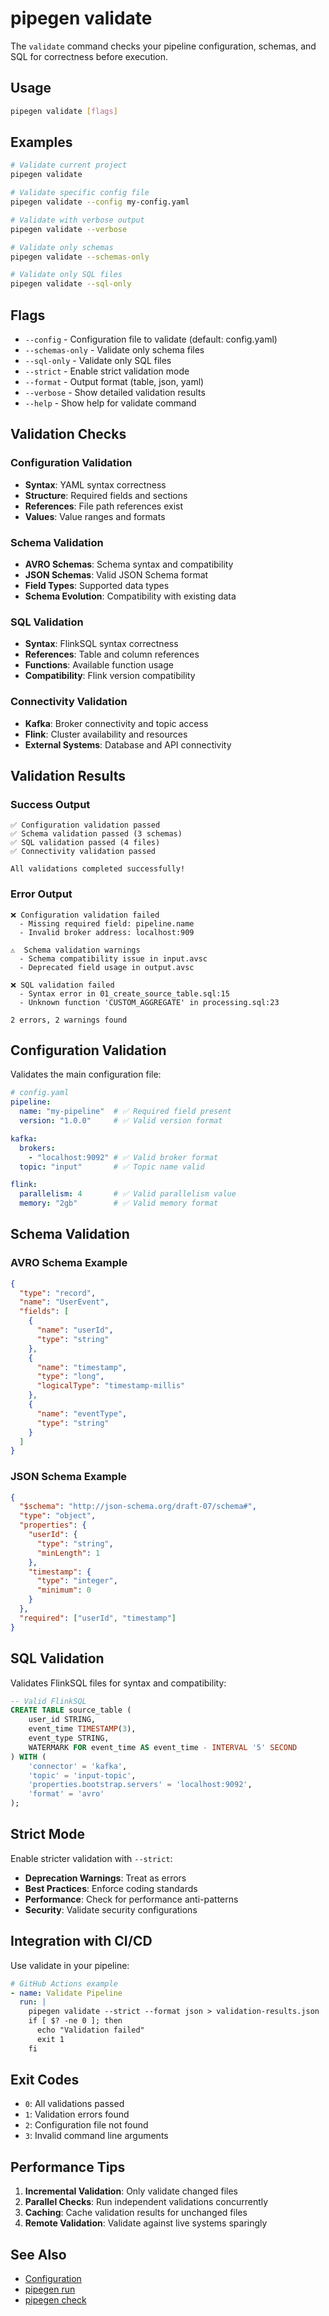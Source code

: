 # pipegen validate

The `validate` command checks your pipeline configuration, schemas, and SQL for correctness before execution.

## Usage

```bash
pipegen validate [flags]
```

## Examples

```bash
# Validate current project
pipegen validate

# Validate specific config file
pipegen validate --config my-config.yaml

# Validate with verbose output
pipegen validate --verbose

# Validate only schemas
pipegen validate --schemas-only

# Validate only SQL files
pipegen validate --sql-only
```

## Flags

- `--config` - Configuration file to validate (default: config.yaml)
- `--schemas-only` - Validate only schema files
- `--sql-only` - Validate only SQL files
- `--strict` - Enable strict validation mode
- `--format` - Output format (table, json, yaml)
- `--verbose` - Show detailed validation results
- `--help` - Show help for validate command

## Validation Checks

### Configuration Validation
- **Syntax**: YAML syntax correctness
- **Structure**: Required fields and sections
- **References**: File path references exist
- **Values**: Value ranges and formats

### Schema Validation
- **AVRO Schemas**: Schema syntax and compatibility
- **JSON Schemas**: Valid JSON Schema format
- **Field Types**: Supported data types
- **Schema Evolution**: Compatibility with existing data

### SQL Validation
- **Syntax**: FlinkSQL syntax correctness
- **References**: Table and column references
- **Functions**: Available function usage
- **Compatibility**: Flink version compatibility

### Connectivity Validation
- **Kafka**: Broker connectivity and topic access
- **Flink**: Cluster availability and resources
- **External Systems**: Database and API connectivity

## Validation Results

### Success Output
```
✅ Configuration validation passed
✅ Schema validation passed (3 schemas)
✅ SQL validation passed (4 files)
✅ Connectivity validation passed

All validations completed successfully!
```

### Error Output
```
❌ Configuration validation failed
  - Missing required field: pipeline.name
  - Invalid broker address: localhost:909

⚠️  Schema validation warnings
  - Schema compatibility issue in input.avsc
  - Deprecated field usage in output.avsc

❌ SQL validation failed
  - Syntax error in 01_create_source_table.sql:15
  - Unknown function 'CUSTOM_AGGREGATE' in processing.sql:23

2 errors, 2 warnings found
```

## Configuration Validation

Validates the main configuration file:

```yaml
# config.yaml
pipeline:
  name: "my-pipeline"  # ✅ Required field present
  version: "1.0.0"     # ✅ Valid version format

kafka:
  brokers:
    - "localhost:9092" # ✅ Valid broker format
  topic: "input"       # ✅ Topic name valid

flink:
  parallelism: 4       # ✅ Valid parallelism value
  memory: "2gb"        # ✅ Valid memory format
```

## Schema Validation

### AVRO Schema Example
```json
{
  "type": "record",
  "name": "UserEvent",
  "fields": [
    {
      "name": "userId",
      "type": "string"
    },
    {
      "name": "timestamp",
      "type": "long",
      "logicalType": "timestamp-millis"
    },
    {
      "name": "eventType",
      "type": "string"
    }
  ]
}
```

### JSON Schema Example
```json
{
  "$schema": "http://json-schema.org/draft-07/schema#",
  "type": "object",
  "properties": {
    "userId": {
      "type": "string",
      "minLength": 1
    },
    "timestamp": {
      "type": "integer",
      "minimum": 0
    }
  },
  "required": ["userId", "timestamp"]
}
```

## SQL Validation

Validates FlinkSQL files for syntax and compatibility:

```sql
-- Valid FlinkSQL
CREATE TABLE source_table (
    user_id STRING,
    event_time TIMESTAMP(3),
    event_type STRING,
    WATERMARK FOR event_time AS event_time - INTERVAL '5' SECOND
) WITH (
    'connector' = 'kafka',
    'topic' = 'input-topic',
    'properties.bootstrap.servers' = 'localhost:9092',
    'format' = 'avro'
);
```

## Strict Mode

Enable stricter validation with `--strict`:

- **Deprecation Warnings**: Treat as errors
- **Best Practices**: Enforce coding standards
- **Performance**: Check for performance anti-patterns
- **Security**: Validate security configurations

## Integration with CI/CD

Use validate in your pipeline:

```yaml
# GitHub Actions example
- name: Validate Pipeline
  run: |
    pipegen validate --strict --format json > validation-results.json
    if [ $? -ne 0 ]; then
      echo "Validation failed"
      exit 1
    fi
```

## Exit Codes

- `0`: All validations passed
- `1`: Validation errors found
- `2`: Configuration file not found
- `3`: Invalid command line arguments

## Performance Tips

1. **Incremental Validation**: Only validate changed files
2. **Parallel Checks**: Run independent validations concurrently
3. **Caching**: Cache validation results for unchanged files
4. **Remote Validation**: Validate against live systems sparingly

## See Also

- [Configuration](../configuration.md)
- [pipegen run](./run.md)
- [pipegen check](./check.md)

